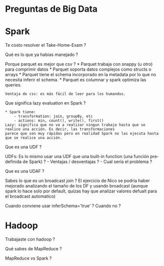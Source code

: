 # Preguntas de Big Data


# Spark
Te costo resolver el Take-Home-Exam ? 

Qué es lo que ya habias manejado ?

Porque parquet es mejor que csv ?
    * Parquet trabaja con snappy (u otro) para comprimir datos
    * Parquet soporta datos complejos como structs o arrays
    * Parquet tiene el schema incorporado en la metadata por lo que no necesita inferir el schema.
    * Parquet es columnar y spark optimiza las queries.
    
    Ventaja de csv: es más fácil de leer para los humandos.

Que significa lazy evaluation en Spark ?

    * Spark tiene:
        - transformation: join, groupBy, etc
        - actions: min, count(), write(), first()
    Lazy: significa que no va a realizar ningun trabajo hasta que se realice una acción. Es decir, las transformaciones
    parece que son muy rápidas pero en realidad Spark no las ejecuta hasta que se realice una acción.


Que es una UDF ?

UDFs: Es lo mismo usar una UDF que una built-in function (una función pre-definida de Spark) ?
    - Ventajas / desventajas ?
    - Cual sería el problema ?
    
Que es una UDAF ?


Sabes lo que es un broadcast join ?
    El ejercicio de Nico se podria haber mejorado analizando el tamaño de los DF y usando broadcast 
    (aunque spark lo hace solo por default, quizas hay que analizar valores defualt para el broadcast automatico)

Cuando conviene usar inferSchema='true' ? Cuando no ?



# Hadoop
Trabajaste con hadoop ?

Qué sabes de MapReduce ?

MapReduce vs Spark ?

